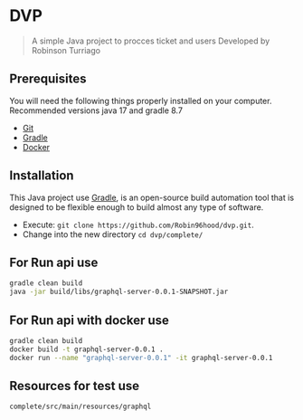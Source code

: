# DVP

> A simple Java project to procces ticket and users 
> Developed by Robinson Turriago

## Prerequisites

You will need the following things properly installed on your computer.
Recommended versions java 17 and gradle 8.7

* [Git](http://git-scm.com/)
* [Gradle](https://gradle.org//)
* [Docker](https://docs.docker.com/)

## Installation

This Java project use [Gradle](https://gradle.org//), 
is an open-source build automation tool that is designed to be flexible enough to build almost any type of software.

* Execute: `git clone https://github.com/Robin96hood/dvp.git`.
* Change into the new directory `cd dvp/complete/`

## For Run api use
```bash
gradle clean build
java -jar build/libs/graphql-server-0.0.1-SNAPSHOT.jar
```

## For Run api with docker use
```bash
gradle clean build
docker build -t graphql-server-0.0.1 .
docker run --name "graphql-server-0.0.1" -it graphql-server-0.0.1
```
## Resources for test use
```bash
complete/src/main/resources/graphql
```
